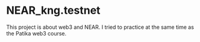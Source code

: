 # NEAR_kng.testnet
This project is about web3 and NEAR. I tried to practice at the same time as the Patika web3 course.
